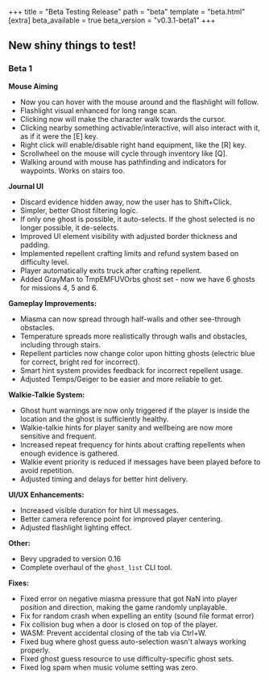 +++
title = "Beta Testing Release"
path = "beta"
template = "beta.html"
[extra]
beta_available = true
beta_version = "v0.3.1-beta1"
+++

## New shiny things to test!

### Beta 1

**Mouse Aiming**

* Now you can hover with the mouse around and the flashlight will follow.
* Flashlight visual enhanced for long range scan.
* Clicking now will make the character walk towards the cursor.
* Clicking nearby something activable/interactive, will also interact with it, as if it were the [E] key.
* Right click will enable/disable right hand equipment, like the [R] key.
* Scrollwheel on the mouse will cycle through inventory like [Q].
* Walking around with mouse has pathfinding and indicators for waypoints. Works on stairs too.

**Journal UI**

* Discard evidence hidden away, now the user has to Shift+Click.
* Simpler, better Ghost filtering logic.
* If only one ghost is possible, it auto-selects. If the ghost selected is no longer possible, it de-selects.
* Improved UI element visibility with adjusted border thickness and padding.
* Implemented repellent crafting limits and refund system based on difficulty level.
* Player automatically exits truck after crafting repellent.
* Added GrayMan to TmpEMFUVOrbs ghost set - now we have 6 ghosts for missions 4, 5 and 6.

**Gameplay Improvements:**

* Miasma can now spread through half-walls and other see-through obstacles.
* Temperature spreads more realistically through walls and obstacles, including through stairs.
* Repellent particles now change color upon hitting ghosts (electric blue for correct, bright red for incorrect).
* Smart hint system provides feedback for incorrect repellent usage.
* Adjusted Temps/Geiger to be easier and more reliable to get.

**Walkie-Talkie System:**

* Ghost hunt warnings are now only triggered if the player is inside the location and the ghost is sufficiently healthy.
* Walkie-talkie hints for player sanity and wellbeing are now more sensitive and frequent.
* Increased repeat frequency for hints about crafting repellents when enough evidence is gathered.
* Walkie event priority is reduced if messages have been played before to avoid repetition.
* Adjusted timing and delays for better hint delivery.

**UI/UX Enhancements:**

* Increased visible duration for hint UI messages.
* Better camera reference point for improved player centering.
* Adjusted flashlight lighting effect.

**Other:**

* Bevy upgraded to version 0.16
* Complete overhaul of the `ghost_list` CLI tool.

**Fixes:**

* Fixed error on negative miasma pressure that got NaN into player position and direction, making the game randomly unplayable.
* Fix for random crash when expelling an entity (sound file format error)
* Fix collision bug when a door is closed on top of the player.
* WASM: Prevent accidental closing of the tab via Ctrl+W.
* Fixed bug where ghost guess auto-selection wasn't always working properly.
* Fixed ghost guess resource to use difficulty-specific ghost sets.
* Fixed log spam when music volume setting was zero.